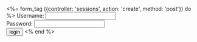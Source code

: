 <%= form_tag ({controller: 'sessions', action: 'create', method: 'post'}) do %>
  <label>Username:</label>
  <input name=name><br>
  <label>Password:</label>
  <input name=passsword><br>
  <input type=submit value='login'>
<% end %>